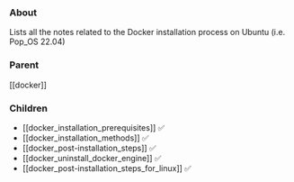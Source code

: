 ### About
Lists all the notes related to the Docker installation process on Ubuntu (i.e. Pop_OS 22.04)

### Parent
[[docker]]

### Children
- [[docker_installation_prerequisites]] ✅
- [[docker_installation_methods]] ✅
- [[docker_post-installation_steps]] ✅
- [[docker_uninstall_docker_engine]] ✅
- [[docker_post-installation_steps_for_linux]] ✅